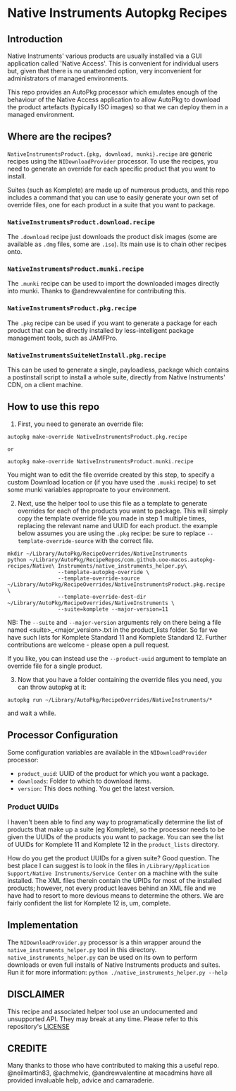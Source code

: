 # Native Instruments Autopkg Recipes

## Introduction
Native Instruments' various products are usually installed via a GUI application called 'Native Access'. This is convenient for individual users but, given that there is no unattended option, very inconvenient for administrators of managed environments.

This repo provides an AutoPkg processor which emulates enough of the behaviour of the Native Access application to allow AutoPkg to download the product artefacts (typically ISO images) so that we can deploy them in a managed environment. 

## Where are the recipes?
`NativeInstrumentsProduct.{pkg, download, munki}.recipe` are generic recipes using the `NIDownloadProvider` processor. To use the recipes, you need to generate an override for each specific product that you want to install.

Suites (such as Komplete) are made up of numerous products, and this repo includes a command that you can use to easily generate your own set of override files, one for each product in a suite that you want to package.

### `NativeInstrumentsProduct.download.recipe`
The `.download` recipe just downloads the product disk images (some are available as `.dmg` files, some are `.iso`). Its main use is to chain other recipes onto.

### `NativeInstrumentsProduct.munki.recipe`
The `.munki` recipe can be used to import the downloaded images directly into munki. Thanks to @andrewvalentine for contributing this.

### `NativeInstrumentsProduct.pkg.recipe`
The `.pkg` recipe can be used if you want to generate a package for each product that can be directly installed by less-intelligent package management tools, such as JAMFPro. 

### `NativeInstrumentsSuiteNetInstall.pkg.recipe`
This can be used to generate a single, payloadless, package which contains a postinstall script to install a whole suite, directly from Native Instruments' CDN, on a client machine.

## How to use this repo

1. First, you need to generate an override file: 
```
autopkg make-override NativeInstrumentsProduct.pkg.recipe

or 

autopkg make-override NativeInstrumentsProduct.munki.recipe
```
You might wan to edit the file override created by this step, to specify a custom Download location or (if you have used the `.munki` recipe) to set some munki variables approproate to your environment. 

2. Next, use the helper tool to use this file as a template to generate overrides for each of the products you want to package. This will simply copy the template override file you made in step 1 multiple times, replacing the relevant name and UUID for each product. the example below assumes you are using the `.pkg` recipe: be sure to replace `--template-override-source` with the correct file.
```
mkdir ~/Library/AutoPkg/RecipeOverrides/NativeInstruments
python ~/Library/AutoPkg/RecipeRepos/com.github.uoe-macos.autopkg-recipes/Native\ Instruments/native_instruments_helper.py\
                --template-autopkg-override \
                --template-override-source ~/Library/AutoPkg/RecipeOverrides/NativeInstrumentsProduct.pkg.recipe \
                --template-override-dest-dir ~/Library/AutoPkg/RecipeOverrides/NativeInstruments \
                --suite=komplete --major-version=11
```
NB: The `--suite` and `--major-version` arguments rely on there being a file named \<suite\>\_\<major_version\>.txt in the product_lists folder. So far we have such lists for Komplete Standard 11 and Komplete Standard 12. Further contributions are welcome - please open a pull request.

If you like, you can instead use the `--product-uuid` argument to template an override file for a single product.

3. Now that you have a folder containing the override files you need, you can throw autopkg at it: 
```
autopkg run ~/Library/AutoPkg/RecipeOverrides/NativeInstruments/*
```
and wait a while.

## Processor Configuration
Some configuration variables are available in the `NIDownloadProvider` processor:

* `product_uuid`: UUID of the product for which you want a package. 
* `downloads`: Folder to which to download items.
* `version`: This does nothing. You get the latest version. 

### Product UUIDs
I haven't been able to find any way to programatically determine the list of products that make up a suite (eg Komplete), so the processor needs to be given the UUIDs of the products you want to package. You can see the list of UUIDs for Komplete 11 and Komplete 12 in the `product_lists` directory. 

How do you get the product UUIDs for a given suite? Good question. The best place I can suggest is to look in the files in `/Library/Application Support/Native Instruments/Service Center` on a machine with the suite installed. The XML files therein contain the UPIDs for most of the installed products; however, not every product leaves behind an XML file and we have had to resort to more devious means to determine the others. We are fairly confident the list for Komplete 12 is, um, complete.

## Implementation
The `NIDownloadProvider.py` processor is a thin wrapper around the `native_instruments_helper.py` tool in this directory. `native_instruments_helper.py` can be used on its own to perform downloads or even full installs of Native Instruments products and suites. Run it for more information: `python ./native_instruments_helper.py --help`

## DISCLAIMER
This recipe and associated helper tool use an undocumented and unsupported API. They may break at any time. Please refer to this repository's [LICENSE](https://github.com/UoE-macOS/autopkg-recipes/blob/master/LICENSE)

## CREDITE
Many thanks to those who have contributed to making this a useful repo. @neilmartin83, @achmelvic, @andrewvalentine at macadmins have all provided invaluable help, advice and camaraderie.
